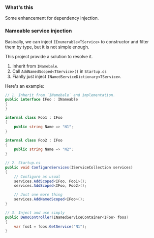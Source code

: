 ### What's this
Some enhancement for dependency injection. 

### Nameable service injection
Basically, we can inject `IEnumerable<TService>` to constructor and filter them by type, but it is not simple enough.  

This project provide a solution to resolve it.
1. Inherit from `INamebale`.
2. Call `AddNamedScoped<TService>()` in `Startup.cs`
3. Fianlly just inject `INamedServiceDictionary<TService>`.

Here's an example:
``` csharp
// 1. Inherit from `INamebale` and implementation.
public interface IFoo : INameable
{
}

internal class Foo1 : IFoo
{
    public string Name => "N1";
}

internal class Foo2 : IFoo
{
    public string Name => "N2";
}

// 2. Startup.cs
public void ConfigureServices(IServiceCollection services)
{
    // Configure as usual
    services.AddScoped<IFoo, Foo1>();
    services.AddScoped<IFoo, Foo2>();

    // Just one more thing
    services.AddNamedScoped<IFoo>();
}

// 3. Inject and use simply
public DemoController(INamedServiceContainer<IFoo> foos)
{
    var foo1 = foos.GetService("N1");
}
```